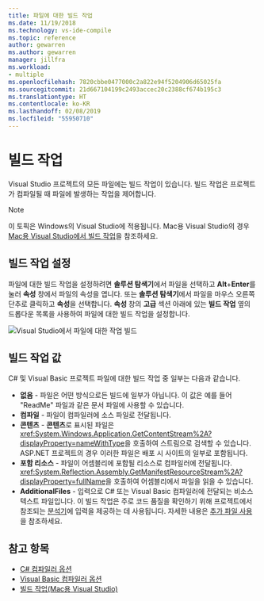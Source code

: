 ```yaml
---
title: 파일에 대한 빌드 작업
ms.date: 11/19/2018
ms.technology: vs-ide-compile
ms.topic: reference
author: gewarren
ms.author: gewarren
manager: jillfra
ms.workload:
- multiple
ms.openlocfilehash: 7820cbbe0477000c2a822e94f5204906d65025fa
ms.sourcegitcommit: 21d667104199c2493accec20c2388cf674b195c3
ms.translationtype: HT
ms.contentlocale: ko-KR
ms.lasthandoff: 02/08/2019
ms.locfileid: "55950710"
---
```

# <a name="build-actions"></a>빌드 작업

Visual Studio 프로젝트의 모든 파일에는 빌드 작업이 있습니다. 빌드 작업은 프로젝트가 컴파일될 때 파일에 발생하는 작업을 제어합니다.

> [!NOTE]
> 이 토픽은 Windows의 Visual Studio에 적용됩니다. Mac용 Visual Studio의 경우 [Mac용 Visual Studio에서 빌드 작업](/visualstudio/mac/build-actions)을 참조하세요.

## <a name="set-a-build-action"></a>빌드 작업 설정

파일에 대한 빌드 작업을 설정하려면 **솔루션 탐색기**에서 파일을 선택하고 **Alt**+**Enter**를 눌러 **속성** 창에서 파일의 속성을 엽니다. 또는 **솔루션 탐색기**에서 파일을 마우스 오른쪽 단추로 클릭하고 **속성**을 선택합니다. **속성** 창의 **고급** 섹션 아래에 있는 **빌드 작업** 옆의 드롭다운 목록을 사용하여 파일에 대한 빌드 작업을 설정합니다.

![Visual Studio에서 파일에 대한 작업 빌드](media/build-actions.png)

## <a name="build-action-values"></a>빌드 작업 값

C# 및 Visual Basic 프로젝트 파일에 대한 빌드 작업 중 일부는 다음과 같습니다.

* **없음** - 파일은 어떤 방식으로든 빌드에 일부가 아닙니다. 이 값은 예를 들어 "ReadMe" 파일과 같은 문서 파일에 사용할 수 있습니다.
* **컴파일** - 파일이 컴파일러에 소스 파일로 전달됩니다.
* **콘텐츠** - **콘텐츠**로 표시된 파일은 <xref:System.Windows.Application.GetContentStream%2A?displayProperty=nameWithType>을 호출하여 스트림으로 검색할 수 있습니다. ASP.NET 프로젝트의 경우 이러한 파일은 배포 시 사이트의 일부로 포함됩니다.
* **포함 리소스** - 파일이 어셈블리에 포함될 리소스로 컴파일러에 전달됩니다. <xref:System.Reflection.Assembly.GetManifestResourceStream%2A?displayProperty=fullName>을 호출하여 어셈블리에서 파일을 읽을 수 있습니다.
* **AdditionalFiles** - 입력으로 C# 또는 Visual Basic 컴파일러에 전달되는 비소스 텍스트 파일입니다. 이 빌드 작업은 주로 코드 품질을 확인하기 위해 프로젝트에서 참조되는 [분석기](../code-quality/roslyn-analyzers-overview.md)에 입력을 제공하는 데 사용됩니다. 자세한 내용은 [추가 파일 사용](https://github.com/dotnet/roslyn/blob/master/docs/analyzers/Using%20Additional%20Files.md)을 참조하세요.

## <a name="see-also"></a>참고 항목

- [C# 컴파일러 옵션](/dotnet/csharp/language-reference/compiler-options/listed-alphabetically)
- [Visual Basic 컴파일러 옵션](/dotnet/visual-basic/reference/command-line-compiler/compiler-options-listed-alphabetically)
- [빌드 작업(Mac용 Visual Studio)](/visualstudio/mac/build-actions)